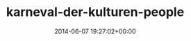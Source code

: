 ---
title:		"karneval-der-kulturen-people"
type:		"upload"
description:		"TBC"
date:		"2014-06-07 19:27:02+00:00"
album:		"events"
filename:		"karneval-der-kulturen-people.md"
series:		""
cl_public_id:		"events/karneval-der-kulturen-people"
cl_version:		1497002612
format:		"tiff"
bytes:		5182544
width:		2560
height:		1440
exposure_mode:		"Auto"
program:		"Aperture-priority AE"
aperture:		"1.4"
focal_length:		"50.0 mm"
iso:		"100"
shutter_speed:		"1/800"
metering:		"Multi-segment"
flash:		"Off, Did not fire"
white_balance:		"As Shot"
colour_temp:		"5950"
has_crop:		"false"
orientation:		"Horizontal (normal)"
camera_model:		"NIKON D800"
lens_info:		"0mm f/0"
artist:		"No artist info"
x_resolution:		"300"
y_resolution:		"300"
---